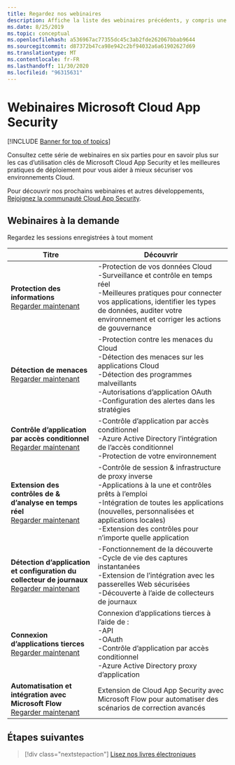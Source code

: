 ```yaml
---
title: Regardez nos webinaires
description: Affiche la liste des webinaires précédents, y compris une description.
ms.date: 8/25/2019
ms.topic: conceptual
ms.openlocfilehash: a536967ac77355dc45c3ab2fde262067bbab9644
ms.sourcegitcommit: d87372b47ca98e942c2bf94032a6a61902627d69
ms.translationtype: MT
ms.contentlocale: fr-FR
ms.lasthandoff: 11/30/2020
ms.locfileid: "96315631"
---
```

# <a name="microsoft-cloud-app-security-webinars"></a>Webinaires Microsoft Cloud App Security

[!INCLUDE [Banner for top of topics](includes/banner.md)]

Consultez cette série de webinaires en six parties pour en savoir plus sur les cas d’utilisation clés de Microsoft Cloud App Security et les meilleures pratiques de déploiement pour vous aider à mieux sécuriser vos environnements Cloud.

Pour découvrir nos prochains webinaires et autres développements, [Rejoignez la communauté Cloud App Security](https://aka.ms/SecurityCommunity).

## <a name="on-demand-webinars"></a>Webinaires à la demande

Regardez les sessions enregistrées à tout moment

| Titre | Découvrir |
| --- | --- |
| **Protection des informations**<br />[Regarder maintenant](https://go.microsoft.com/fwlink/?linkid=2101487) | -Protection de vos données Cloud<br />-Surveillance et contrôle en temps réel<br />-Meilleures pratiques pour connecter vos applications, identifier les types de données, auditer votre environnement et corriger les actions de gouvernance |
| **Détection de menaces**<br />[Regarder maintenant](https://go.microsoft.com/fwlink/?linkid=2101574) | -Protection contre les menaces du Cloud<br />-Détection des menaces sur les applications Cloud<br />-Détection des programmes malveillants<br />-Autorisations d’application OAuth<br />-Configuration des alertes dans les stratégies |
| **Contrôle d’application par accès conditionnel**<br />[Regarder maintenant](https://go.microsoft.com/fwlink/?linkid=2102100) | -Contrôle d’application par accès conditionnel<br />-Azure Active Directory l’intégration de l’accès conditionnel<br />-Protection de votre environnement |
| **Extension des contrôles de & d’analyse en temps réel**<br />[Regarder maintenant](https://go.microsoft.com/fwlink/?linkid=2110389) | -Contrôle de session & infrastructure de proxy inverse<br />-Applications à la une et contrôles prêts à l’emploi<br />-Intégration de toutes les applications (nouvelles, personnalisées et applications locales)<br />-Extension des contrôles pour n’importe quelle application |
| **Détection d’application et configuration du collecteur de journaux**<br />[Regarder maintenant](https://go.microsoft.com/fwlink/?linkid=2102101) | -Fonctionnement de la découverte<br />-Cycle de vie des captures instantanées<br />-Extension de l’intégration avec les passerelles Web sécurisées<br />-Découverte à l’aide de collecteurs de journaux |
| **Connexion d’applications tierces**<br />[Regarder maintenant](https://go.microsoft.com/fwlink/?linkid=2102200) | Connexion d’applications tierces à l’aide de :<br />-API<br />-OAuth<br />-Contrôle d’application par accès conditionnel<br />-Azure Active Directory proxy d’application |
| **Automatisation et intégration avec Microsoft Flow**<br />[Regarder maintenant](https://go.microsoft.com/fwlink/?linkid=2102102) | Extension de Cloud App Security avec Microsoft Flow pour automatiser des scénarios de correction avancés |

## <a name="next-steps"></a>Étapes suivantes

> [!div class="nextstepaction"]
> [Lisez nos livres électroniques](e-books.md)
